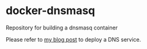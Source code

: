 # docker-dnsmasq
Repository for building a dnsmasq container

Please refer to [my blog post](http://programster.blogspot.co.uk/2014/04/deploy-simple-docker-dns.html) to deploy a DNS service.
